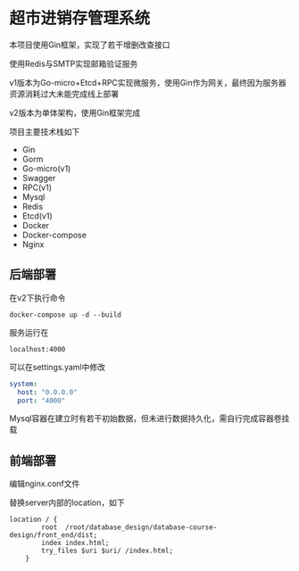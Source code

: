 # 超市进销存管理系统

本项目使用Gin框架，实现了若干增删改查接口

使用Redis与SMTP实现邮箱验证服务

v1版本为Go-micro+Etcd+RPC实现微服务，使用Gin作为网关，最终因为服务器资源消耗过大未能完成线上部署

v2版本为单体架构，使用Gin框架完成

项目主要技术栈如下

* Gin
* Gorm
* Go-micro(v1)
* Swagger
* RPC(v1)
* Mysql
* Redis
* Etcd(v1)
* Docker
* Docker-compose
* Nginx

## 后端部署

在v2下执行命令

```shell
docker-compose up -d --build
```

服务运行在

```shell
localhost:4000
```

可以在settings.yaml中修改

```yaml
system:
  host: "0.0.0.0"
  port: "4000"
```

Mysql容器在建立时有若干初始数据，但未进行数据持久化，需自行完成容器卷挂载

## 前端部署

编辑nginx.conf文件

替换server内部的location，如下

```shell
location / {
	    root  /root/database_design/database-course-design/front_end/dist;
	    index index.html;
	    try_files $uri $uri/ /index.html;
	}
```

